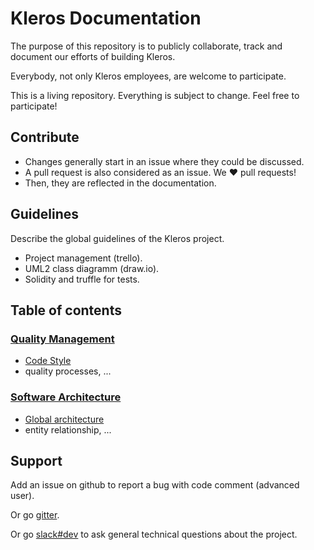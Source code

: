 # Kleros Documentation

The purpose of this repository is to publicly collaborate, track and document
our efforts of building Kleros.

Everybody, not only Kleros employees, are welcome to participate.

This is a living repository. Everything is subject to change. Feel free to participate!

## Contribute

- Changes generally start in an issue where they could be discussed.
- A pull request is also considered as an issue. We ❤️ pull requests!
- Then, they are reflected in the documentation.

## Guidelines

Describe the global guidelines of the Kleros project.

- Project management (trello).
- UML2 class diagramm (draw.io).
- Solidity and truffle for tests.

## Table of contents

### [Quality Management](./quality-management/)

- [Code Style](./quality-management/code-style.md)
- quality processes, ...

### [Software Architecture](./software-architecture/)

- [Global architecture](./software-architecture/architecture.md)
- entity relationship, ...

## Support

Add an issue on github to report a bug with code comment (advanced user).

Or go [gitter](https://kleros.slack.com/messages/C65N18PT3/).

Or go [slack#dev](https://kleros.slack.com/messages/C65N18PT3/) to ask general
technical questions about the project.
